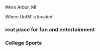 #Ann Arbor, MI

Where UofM is located

### reat place for fun and entertainment

### College Sports

